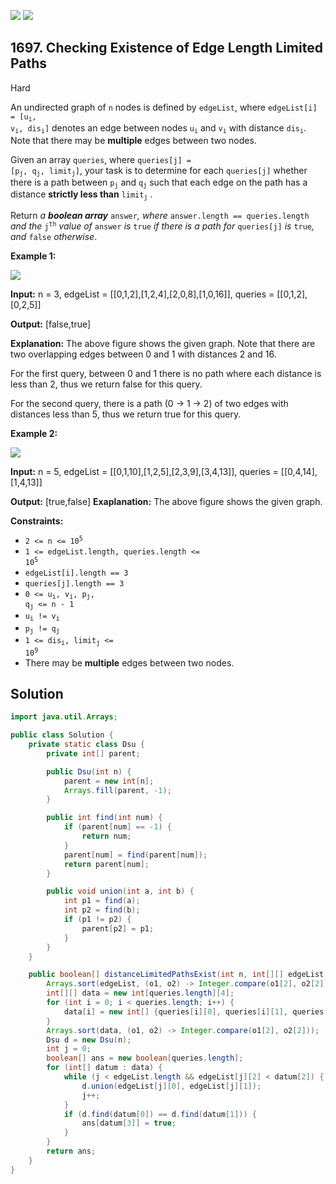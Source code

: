 [![](https://img.shields.io/github/stars/javadev/LeetCode-in-Java?label=Stars&style=flat-square)](https://github.com/javadev/LeetCode-in-Java)
[![](https://img.shields.io/github/forks/javadev/LeetCode-in-Java?label=Fork%20me%20on%20GitHub%20&style=flat-square)](https://github.com/javadev/LeetCode-in-Java/fork)

## 1697\. Checking Existence of Edge Length Limited Paths

Hard

An undirected graph of `n` nodes is defined by `edgeList`, where <code>edgeList[i] = [u<sub>i</sub>, v<sub>i</sub>, dis<sub>i</sub>]</code> denotes an edge between nodes <code>u<sub>i</sub></code> and <code>v<sub>i</sub></code> with distance <code>dis<sub>i</sub></code>. Note that there may be **multiple** edges between two nodes.

Given an array `queries`, where <code>queries[j] = [p<sub>j</sub>, q<sub>j</sub>, limit<sub>j</sub>]</code>, your task is to determine for each `queries[j]` whether there is a path between <code>p<sub>j</sub></code> and <code>q<sub>j</sub></code> such that each edge on the path has a distance **strictly less than** <code>limit<sub>j</sub></code> .

Return _a **boolean array**_ `answer`_, where_ `answer.length == queries.length` _and the_ <code>j<sup>th</sup></code> _value of_ `answer` _is_ `true` _if there is a path for_ `queries[j]` _is_ `true`_, and_ `false` _otherwise_.

**Example 1:**

![](https://assets.leetcode.com/uploads/2020/12/08/h.png)

**Input:** n = 3, edgeList = \[\[0,1,2],[1,2,4],[2,0,8],[1,0,16]], queries = \[\[0,1,2],[0,2,5]]

**Output:** [false,true]

**Explanation:** The above figure shows the given graph. Note that there are two overlapping edges between 0 and 1 with distances 2 and 16.

For the first query, between 0 and 1 there is no path where each distance is less than 2, thus we return false for this query.

For the second query, there is a path (0 -> 1 -> 2) of two edges with distances less than 5, thus we return true for this query.

**Example 2:**

![](https://assets.leetcode.com/uploads/2020/12/08/q.png)

**Input:** n = 5, edgeList = \[\[0,1,10],[1,2,5],[2,3,9],[3,4,13]], queries = \[\[0,4,14],[1,4,13]]

**Output:** [true,false] **Exaplanation:** The above figure shows the given graph.

**Constraints:**

*   <code>2 <= n <= 10<sup>5</sup></code>
*   <code>1 <= edgeList.length, queries.length <= 10<sup>5</sup></code>
*   `edgeList[i].length == 3`
*   `queries[j].length == 3`
*   <code>0 <= u<sub>i</sub>, v<sub>i</sub>, p<sub>j</sub>, q<sub>j</sub> <= n - 1</code>
*   <code>u<sub>i</sub> != v<sub>i</sub></code>
*   <code>p<sub>j</sub> != q<sub>j</sub></code>
*   <code>1 <= dis<sub>i</sub>, limit<sub>j</sub> <= 10<sup>9</sup></code>
*   There may be **multiple** edges between two nodes.

## Solution

```java
import java.util.Arrays;

public class Solution {
    private static class Dsu {
        private int[] parent;

        public Dsu(int n) {
            parent = new int[n];
            Arrays.fill(parent, -1);
        }

        public int find(int num) {
            if (parent[num] == -1) {
                return num;
            }
            parent[num] = find(parent[num]);
            return parent[num];
        }

        public void union(int a, int b) {
            int p1 = find(a);
            int p2 = find(b);
            if (p1 != p2) {
                parent[p2] = p1;
            }
        }
    }

    public boolean[] distanceLimitedPathsExist(int n, int[][] edgeList, int[][] queries) {
        Arrays.sort(edgeList, (o1, o2) -> Integer.compare(o1[2], o2[2]));
        int[][] data = new int[queries.length][4];
        for (int i = 0; i < queries.length; i++) {
            data[i] = new int[] {queries[i][0], queries[i][1], queries[i][2], i};
        }
        Arrays.sort(data, (o1, o2) -> Integer.compare(o1[2], o2[2]));
        Dsu d = new Dsu(n);
        int j = 0;
        boolean[] ans = new boolean[queries.length];
        for (int[] datum : data) {
            while (j < edgeList.length && edgeList[j][2] < datum[2]) {
                d.union(edgeList[j][0], edgeList[j][1]);
                j++;
            }
            if (d.find(datum[0]) == d.find(datum[1])) {
                ans[datum[3]] = true;
            }
        }
        return ans;
    }
}
```